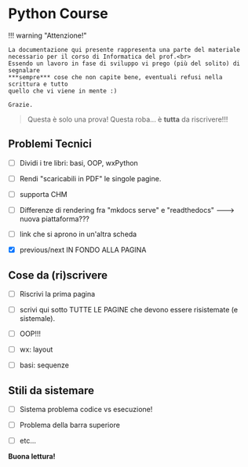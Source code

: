# Python Course

!!! warning "Attenzione!"

    La documentazione qui presente rappresenta una parte del materiale
    necessario per il corso di Informatica del prof.<br>
    Essendo un lavoro in fase di sviluppo vi prego (più del solito) di segnalare 
    ***sempre*** cose che non capite bene, eventuali refusi nella scrittura e tutto 
    quello che vi viene in mente :)
    
    Grazie.

> Questa è solo una prova!
> Questa roba... è **tutta** da riscrivere!!!


## Problemi Tecnici

- [ ] Dividi i tre libri: basi, OOP, wxPython
- [ ] Rendi "scaricabili in PDF" le singole pagine.
- [ ] supporta CHM
- [ ] Differenze di rendering fra "mkdocs serve" e "readthedocs" ---> nuova piattaforma???
- [ ] link che si aprono in un'altra scheda
- [x] previous/next IN FONDO ALLA PAGINA


## Cose da (ri)scrivere

- [ ] Riscrivi la prima pagina
- [ ] scrivi qui sotto TUTTE LE PAGINE che devono essere risistemate (e sistemale).
- [ ] OOP!!!
- [ ] wx: layout
- [ ] basi: sequenze


## Stili da sistemare

- [ ] Sistema problema codice vs esecuzione!
- [ ] Problema della barra superiore
- [ ] etc...


**Buona lettura!**

